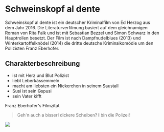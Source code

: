 # Schweinskopf al dente

Schweinskopf al dente ist ein deutscher Kriminalfilm von Ed Herzog aus dem Jahr 2016. Die Literaturverfilmung basiert auf dem gleichnamigen Roman von Rita Falk und ist mit Sebastian Bezzel und Simon Schwarz in den Hauptrollen besetzt. Der Film ist nach Dampfnudelblues (2013) und Winterkartoffelknödel (2014) die dritte deutsche Kriminalkomödie um den Polizisten Franz Eberhofer. 

## Charakterbeschreibung

* ist mit Herz und Blut Polizist
* liebt Leberkässemmeln
* macht am liebsten ein Nickerchen in seinem Saustall
* Susi ist sein Gspusi
* sein Vater kifft

Franz Eberhofer's Filmzitat

> Geh'n auch a bisserl dickere Scheiben?
> I bin die Polizei!

<img src="https://www.google.ch/imgres?imgurl=https%3A%2F%2Fwww.fnp.de%2Fbilder%2F2015%2F10%2F09%2F10889711%2F1280024929-1193415-28ea.jpg&imgrefurl=https%3A%2F%2Fwww.fnp.de%2Fkino-tv%2Fdampfnudelblues-krachledern-witzig-10889711.html&tbnid=G_mBj-84JCpQZM&vet=12ahUKEwih8dCwsKrqAhVKrhoKHRyOByAQMygAegUIARCsAQ..i&docid=CPaM_l9rmsNAoM&w=2400&h=1350&q=franz%20eberhofer&ved=2ahUKEwih8dCwsKrqAhVKrhoKHRyOByAQMygAegUIARCsAQ"/>